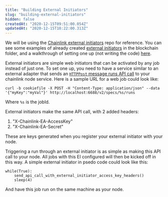 ```yaml
---
title: "Building External Initiators"
slug: "building-external-initiators"
hidden: false
createdAt: "2020-12-15T09:51:00.054Z"
updatedAt: "2020-12-15T10:22:00.313Z"
---
```

We will be using the [Chainlink external initiators](https://github.com/smartcontractkit/external-initiator) repo for reference. You can see some examples of already created [external initiators](https://github.com/smartcontractkit/external-initiator/tree/master/blockchain) in the blockchain folder, and a walkthrough of setting one up (not writing the code) [here](https://www.youtube.com/watch?v=J8oJEp4qz5w).

External initiators are simple web initiators that can be activated by any job instead of just one. To set one up, you need to have a service similar to an external adapter that sends an [`HTTPPost` message runs API call](https://docs.chain.link/reference#runs) to your chainlink node service. Here is a sample URL for a web job could look like:

```
curl -b cookiefile -X POST -H "Content-Type: application/json" --data '{"myKey":"myVal"}' http://localhost:6688/v2/specs/%s/runs
```
Where `%s` is the jobId. 

External initiators make the same API call, with 2 added headers: 
1. "X-Chainlink-EA-AccessKey"
2. "X-Chainlink-EA-Secret"

These are keys generated when you register your external initiator with your node.

Triggering a run through an external initiator is as simple as making this API call to your node. All jobs with this EI configured will then be kicked off in this way. A simple external initiator in psedo code could look like this:


```
while(True):
    send_api_call_with_external_initiator_access_key_headers()
    sleep(4)
```

And have this job run on the same machine as your node.